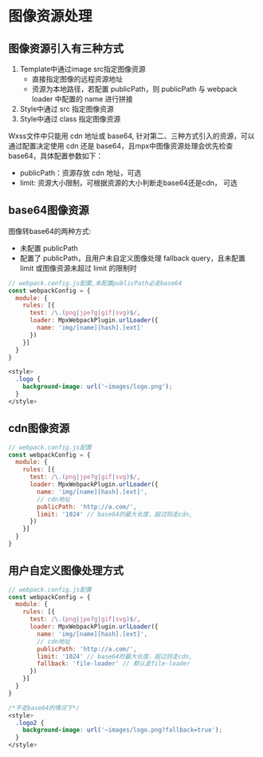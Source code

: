 # 图像资源处理

## 图像资源引入有三种方式
1. Template中通过image src指定图像资源
    - 直接指定图像的远程资源地址    
    - 资源为本地路径，若配置 publicPath，则 publicPath 与 webpack loader 中配置的 name 进行拼接
2. Style中通过 src 指定图像资源
3. Style中通过 class 指定图像资源

  Wxss文件中只能用 cdn 地址或 base64, 针对第二、三种方式引入的资源，可以通过配置决定使用 cdn 还是 base64，且mpx中图像资源处理会优先检查base64，具体配置参数如下：
* publicPath：资源存放 cdn 地址，可选
* limit: 资源大小限制，可根据资源的大小判断走base64还是cdn， 可选

## base64图像资源
图像转base64的两种方式:
* 未配置 publicPath
* 配置了 publicPath，且用户未自定义图像处理 fallback query，且未配置 limit 或图像资源未超过 limit 的限制时
```js
// webpack.config.js配置,未配置publicPath必走base64
const webpackConfig = {
  module: {
    rules: [{
      test: /\.(png|jpe?g|gif|svg)$/,
      loader: MpxWebpackPlugin.urlLoader({
        name: 'img/[name][hash].[ext]'
      })
    }]
  }
}
```
```css
<style>
  .logo {
    background-image: url('~images/logo.png');
  }
</style>
```
## cdn图像资源
```js
// webpack.config.js配置
const webpackConfig = {
  module: {
    rules: [{
      test: /\.(png|jpe?g|gif|svg)$/,
      loader: MpxWebpackPlugin.urlLoader({
        name: 'img/[name][hash].[ext]',
        // cdn地址
        publicPath: 'http://a.com/',
        limit: '1024' // base64的最大长度，超过则走cdn, 
      })
    }]
  }
}
```

## 用户自定义图像处理方式
```js
// webpack.config.js配置
const webpackConfig = {
  module: {
    rules: [{
      test: /\.(png|jpe?g|gif|svg)$/,
      loader: MpxWebpackPlugin.urlLoader({
        name: 'img/[name][hash].[ext]',
        // cdn地址
        publicPath: 'http://a.com/',
        limit: '1024' // base64的最大长度，超过则走cdn,
        fallback: 'file-loader' // 默认走file-loader
      })
    }]
  }
}
```
```css
/*不走base64的情况下*/
<style>
  .logo2 {
    background-image: url('~images/logo.png?fallback=true');
  }
</style>
```